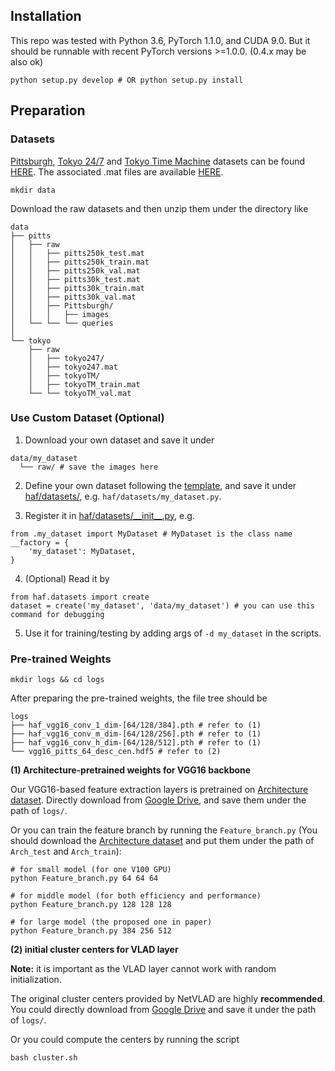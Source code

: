 ## Installation

This repo was tested with Python 3.6, PyTorch 1.1.0, and CUDA 9.0. But it should be runnable with recent PyTorch versions >=1.0.0. (0.4.x may be also ok)
```shell
python setup.py develop # OR python setup.py install
```

## Preparation

### Datasets

[Pittsburgh](https://www.cv-foundation.org/openaccess/content_cvpr_2013/papers/Torii_Visual_Place_Recognition_2013_CVPR_paper.pdf), [Tokyo 24/7](https://www.di.ens.fr/~josef/publications/Torii15.pdf) and [Tokyo Time Machine](https://arxiv.org/abs/1511.07247) datasets can be found [HERE](https://data.ciirc.cvut.cz/public/projects/2015netVLAD/). The associated .mat files are available [HERE](https://www.di.ens.fr/willow/research/netvlad/data/netvlad_v100_datasets.tar.gz).

```shell
mkdir data
```
Download the raw datasets and then unzip them under the directory like
```shell
data
├── pitts
│   ├── raw
│   │   ├── pitts250k_test.mat
│   │   ├── pitts250k_train.mat
│   │   ├── pitts250k_val.mat
│   │   ├── pitts30k_test.mat
│   │   ├── pitts30k_train.mat
│   │   ├── pitts30k_val.mat
│   │   ├── Pittsburgh/
│   │   │   ├── images
│   └── └── └── queries
│
└── tokyo
    ├── raw
    │   ├── tokyo247/
    │   ├── tokyo247.mat
    │   ├── tokyoTM/
    │   ├── tokyoTM_train.mat
    └── └── tokyoTM_val.mat
```

### Use Custom Dataset (Optional)

1. Download your own dataset and save it under
```shell
data/my_dataset
  └── raw/ # save the images here
```

2. Define your own dataset following the [template](../haf/datasets/demo.py), and save it under [haf/datasets/](../haf/datasets/), e.g. `haf/datasets/my_dataset.py`.

3. Register it in [haf/datasets/\_\_init\_\_.py](../haf/datasets/__init__.py), e.g.
```shell
from .my_dataset import MyDataset # MyDataset is the class name
__factory = {
    'my_dataset': MyDataset,
}
```

4. (Optional) Read it by
```shell
from haf.datasets import create
dataset = create('my_dataset', 'data/my_dataset') # you can use this command for debugging
```

5. Use it for training/testing by adding args of `-d my_dataset` in the scripts.


### Pre-trained Weights

```shell
mkdir logs && cd logs
```
After preparing the pre-trained weights, the file tree should be
```shell
logs
├── haf_vgg16_conv_1_dim-[64/128/384].pth # refer to (1)
├── haf_vgg16_conv_m_dim-[64/128/256].pth # refer to (1)
├── haf_vgg16_conv_h_dim-[64/128/512].pth # refer to (1)
└── vgg16_pitts_64_desc_cen.hdf5 # refer to (2)
```

**(1) Architecture-pretrained weights for VGG16 backbone**

Our VGG16-based feature extraction layers is pretrained on [Architecture dataset](https://www.kaggle.com/wwymak/architecture-dataset). Directly download from [Google Drive](https://drive.google.com/drive/folders/1kLFRRqPtcB62h5wIoYWnPqMUU9Lt2ume?usp=sharing), and save them under the path of `logs/`.

Or you can train the feature branch by running the `Feature_branch.py` (You should download the [Architecture dataset](https://www.kaggle.com/wwymak/architecture-dataset) and put them under the path of `Arch_test` and `Arch_train`):
```shell
# for small model (for one V100 GPU)
python Feature_branch.py 64 64 64

# for middle model (for both efficiency and performance)
python Feature_branch.py 128 128 128

# for large model (the proposed one in paper)
python Feature_branch.py 384 256 512
```

**(2) initial cluster centers for VLAD layer**

**Note:** it is important as the VLAD layer cannot work with random initialization.

The original cluster centers provided by NetVLAD are highly **recommended**. You could directly download from [Google Drive](https://drive.google.com/drive/folders/1eOe8WOFi-X6aue2mbTcnj0A08bGBplVq?usp=sharing) and save it under the path of `logs/`.

Or you could compute the centers by running the script
```shell
bash cluster.sh
```
